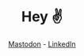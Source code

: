 <p align="center">
  <h1 align="center">Hey ✌️</h1>
</p>
<div align="center">
  <a rel="me" href="https://hachyderm.io/@atakan">Mastodon</a>
  <span>-</span>
  <a href="https://linkedin.com/in/atakanzen">LinkedIn</a>
</div>

